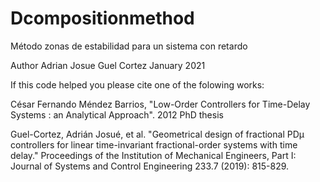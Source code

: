 # Dcompositionmethod
Método zonas de estabilidad para un sistema con retardo

Author Adrian Josue Guel Cortez
January 2021

If this code helped you please cite one of the folowing works:

César Fernando Méndez Barrios, "Low-Order Controllers for Time-Delay Systems : an Analytical Approach". 2012 PhD thesis

Guel-Cortez, Adrián Josué, et al. "Geometrical design of fractional PDμ controllers for linear time-invariant fractional-order systems with time delay." Proceedings of the Institution of Mechanical Engineers, Part I: Journal of Systems and Control Engineering 233.7 (2019): 815-829.
